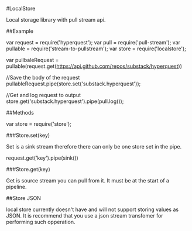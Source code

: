 #LocalStore

Local storage library with pull stream api.

##Example

  var request = require('hyperquest');
  var pull = require('pull-stream');
  var pullable = require('stream-to-pullstream');
  var store = require('localstore');

  var pullbaleRequest = pullable(request.get(https://api.github.com/repos/substack/hyperquest))

  //Save the body of the request
  pullableRequest.pipe(store.set('substack.hyperquest'));

  //Get and log request to output
  store.get('substack.hyperquest').pipe(pull.log());


##Methods

  var store = require('store');

###Store.set(key)

Set is a sink stream therefore there can only be one
store set in the pipe.

  request.get('key').pipe(sink())

###Store.get(key)

Get is source stream you can pull from it. It must be at the start
of a pipeline.


##Store JSON

local store currently doesn't have and will not support storing
values as JSON. It is recommend that you use a json stream
transfomer for performing such opperation.


